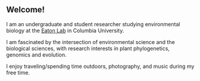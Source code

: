## Welcome!

I am an undergraduate and student researcher studying environmental biology at the [Eaton Lab](https://eaton-lab.org/) in Columbia University.  

I am fascinated by the intersection of environmental science and the biological sciences, with research interests in plant phylogenetics, genomics and evolution.

I enjoy traveling/spending time outdoors, photography, and music during my free time.


